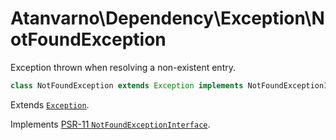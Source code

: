 # Atanvarno\Dependency\Exception\NotFoundException
Exception thrown when resolving a non-existent entry.
```php
class NotFoundException extends Exception implements NotFoundExceptionInterface {}
```
Extends [`Exception`](http://php.net/manual/en/class.exception.php).

Implements [PSR-11 `NotFoundExceptionInterface`](http://www.php-fig.org/psr/psr-11/#23-psrcontainernotfoundexceptioninterface).

